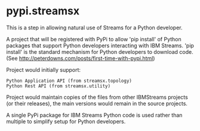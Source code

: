 # pypi.streamsx
This is a step in allowing natural use of Streams for a Python developer.

A project that will be registered with PyPi to allow 'pip install' of Python packages that support Python developers interacting with IBM Streams. 'pip install' is the standard mechanism for Python developers to download code.
(See http://peterdowns.com/posts/first-time-with-pypi.html)

Project would initially support:

    Python Application API (from streamsx.topology)
    Python Rest API (from streamsx.utility)

Project would maintain copies of the files from other IBMStreams projects (or their releases), the main versions would remain in the source projects.

A single PyPi package for IBM Streams Python code is used rather than multiple to simplify setup for Python developers.
